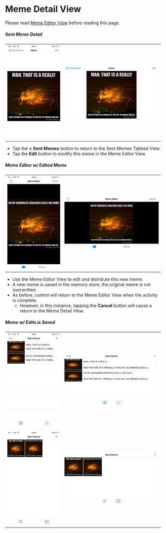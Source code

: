# Meme Detail View

Please read [Meme Editor View](./MemeEditorView.md) before reading this page.

##### Sent Meme Detail
| | |
| :---: | :---: |
| ![](../images/MemeDetailPT.png) | ![](../images/MemeDetailLS.png) | 

* Tap the **< Sent Memes** button to return to the Sent Memes Tabbed View.
* Tap the **Edit** button to modify this meme in the Meme Editor View. 

##### Meme Editor w/ Edited Meme
| | |
| :---: | :---: |
| ![](../images/MemeEditorEditedMemePT.png) | ![](../images/MemeEditorEditedMemeLS.png) | 

* Use the Meme Editor View to edit and distribute this new meme.
* A new meme is saved in the memory store;  the original meme is not overwritten.
* As before, control will return to the Meme Editor View when the activity is complete.
  - However, in this instance, tapping the **Cancel** button will cause a return to the Meme Detail View.

##### Meme w/ Edits is Saved
| | |
| :---: | :---: |
| ![](../images/SentMemes2MemesTablePT.png)      | ![](../images/SentMemes2MemesTableLS.png) | 
| | |
| ![](../images/SentMemes2MemesCollectionPT.png) | ![](../images/SentMemes2MemesCollectionLS.png) | 

